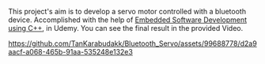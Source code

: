 This project's aim is to develop a servo motor controlled with a bluetooth device. Accomplished with the help of [Embedded Software Development using C++](https://www.udemy.com/course/embedded-software-development-using-cpp/), in Udemy. You can see the final result in the provided Video.


https://github.com/TanKarabudakk/Bluetooth_Servo/assets/99688778/d2a9aacf-a068-465b-91aa-535248e132e3

